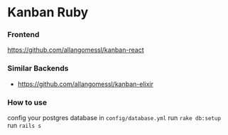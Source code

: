 # Kanban Ruby

### Frontend
https://github.com/allangomessl/kanban-react

### Similar Backends
- https://github.com/allangomessl/kanban-elixir


### How to use
config your postgres database in `config/database.yml`
run `rake db:setup`
run `rails s`
